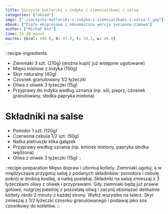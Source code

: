 ```yaml
---
title: Soczyste kotleciki z indyka z ziemniaczkami i salsą
categories: ["obiad"]
imgs: ["./soczyste-kotleciki-z-indyka-z-ziemniaczkami-i-salsa-1.jpg"]
ebook: ["Dieta ekspresowa i ekonomiczna wersja jesienno-zimowa"]
author: ["Michał Kot"]
time: 15-20 minut
macros: {kcal: 699.6, b: 47.9, t: 33.3, w: 46.6}
---
```


::recipe-ingredients
- Ziemniaki 3 szt. (210g) (można kupić już wstępnie ugotowane)
- Mięso mielone z indyka (150g)
- Skyr naturalny (40g)
- Czosnek granulowany 1/2 łyżeczki
- Oliwa z oliwek 3 łyżeczki (15g)
- Przyprawy do indyka według uznania (np. sól, pieprz, czosnek granulowany, słodka papryka mielona)

# Składniki na salse
- Pomidor 1 szt. (120g)
- Czerwona cebula 1/2 szt. (50g)
- Natka pietruszki kilka gałązek
- Przyprawy według uznania (np. kminek mielony, papryka słodka wędzona)
- Oliwa z oliwek 3 łyżeczki (15g)
::

::recipe-preparation
Mięso dopraw i uformuj kotlety. Ziemniaki ugotuj, a w międzyczasie przygotuj salsę z podanych składników: pomidora i cebulę pokrój w drobną kostkę, a natkę posiekaj. Składniki na salsę zmieszaj z 3 łyżeczkami oliwy z oliwek i przyprawami. Gdy ziemniaki będą już prawie gotowe, rozgrzej patelnię z pozostałą oliwą i zacznij obsmażać delikatnie kotlety około 2 minuty z każdej strony. Wyłóż wszystko na talerz. Skyr zmieszaj z 1/2 łyżeczki czosnku granulowanego i podawaj jako sos czosnkowy do kotletów.
::